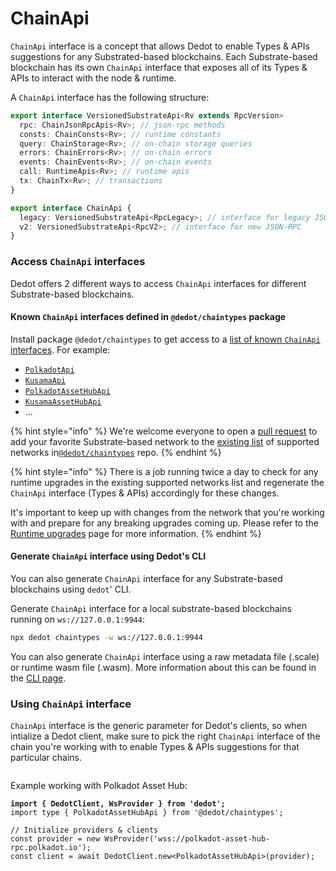 # ChainApi

`ChainApi` interface is a concept that allows Dedot to enable Types & APIs suggestions for any Substrated-based blockchains. Each Substrate-based blockchain has its own `ChainApi` interface that exposes all of its Types & APIs to interact with the node & runtime.

A `ChainApi` interface has the following structure:

```typescript
export interface VersionedSubstrateApi<Rv extends RpcVersion>
  rpc: ChainJsonRpcApis<Rv>; // json-rpc methods
  consts: ChainConsts<Rv>; // runtime constants
  query: ChainStorage<Rv>; // on-chain storage queries
  errors: ChainErrors<Rv>; // on-chain errors
  events: ChainEvents<Rv>; // on-chain events
  call: RuntimeApis<Rv>; // runtime apis
  tx: ChainTx<Rv>; // transactions
}

export interface ChainApi {
  legacy: VersionedSubstrateApi<RpcLegacy>; // interface for legacy JSON-RPC
  v2: VersionedSubstrateApi<RpcV2>; // interface for new JSON-RPC
}
```

### Access `ChainApi` interfaces

Dedot offers 2 different ways to access `ChainApi` interfaces for different Substrate-based blockchains.

#### Known `ChainApi` interfaces defined in `@dedot/chaintypes` package

Install package `@dedot/chaintypes` to get access to a [list of known `ChainApi` interfaces](https://github.com/dedotdev/chaintypes/blob/main/packages/chaintypes/src/index.ts). For example:

* [`PolkadotApi`](https://github.com/dedotdev/chaintypes/blob/main/packages/chaintypes/src/polkadot/index.d.ts)
* [`KusamaApi`](https://github.com/dedotdev/chaintypes/blob/main/packages/chaintypes/src/kusama/index.d.ts)
* [`PolkadotAssetHubApi`](https://github.com/dedotdev/chaintypes/blob/main/packages/chaintypes/src/polkadot-asset-hub/index.d.ts)
* [`KusamaAssetHubApi`](https://github.com/dedotdev/chaintypes/blob/main/packages/chaintypes/src/kusama-asset-hub/index.d.ts)
* ...

{% hint style="info" %}
We're welcome everyone to open a [pull request](https://github.com/dedotdev/chaintypes/pulls) to add your favorite Substrate-based network to the [existing list](https://github.com/dedotdev/chaintypes/blob/main/scripts/networks.ts) of supported networks in[`@dedot/chaintypes`](https://github.com/dedotdev/chaintypes) repo.
{% endhint %}

{% hint style="info" %}
There is a job running twice a day to check for any runtime upgrades in the existing supported networks list and regenerate the `ChainApi` interface (Types & APIs) accordingly for these changes.&#x20;



It's important to keep up with changes from the network that you're working with and prepare for any breaking upgrades coming up. Please refer to the [Runtime upgrades](../runtime-upgrades.md) page for more information.
{% endhint %}

#### Generate `ChainApi` interface using Dedot's CLI

You can also generate `ChainApi` interface for any Substrate-based blockchains using `dedot`' CLI.

Generate `ChainApi` interface for a local substrate-based blockchains running on `ws://127.0.0.1:9944`:

```sh
npx dedot chaintypes -w ws://127.0.0.1:9944
```

You can also generate `ChainApi` interface using a raw metadata file (.scale) or runtime wasm file (.wasm). More information about this can be found in the [CLI page](https://docs.dedot.dev/cli#dedot-chaintypes).

### Using `ChainApi` interface

`ChainApi` interface is the generic parameter for Dedot's clients, so when intialize a Dedot client, make sure to pick the right `ChainApi` interface of the chain you're working with to enable Types & APIs suggestions for that particular chains.

<figure><img src="../.gitbook/assets/typesafe-apis.gif" alt=""><figcaption></figcaption></figure>

Example working with Polkadot Asset Hub:

<pre class="language-typescript"><code class="lang-typescript"><strong>import { DedotClient, WsProvider } from 'dedot';
</strong>import type { PolkadotAssetHubApi } from '@dedot/chaintypes';

// Initialize providers &#x26; clients
const provider = new WsProvider('wss://polkadot-asset-hub-rpc.polkadot.io');
const client = await DedotClient.new&#x3C;PolkadotAssetHubApi>(provider);
</code></pre>
